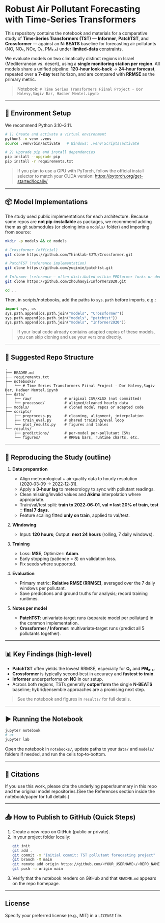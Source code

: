 # Robust Air Pollutant Forecasting with Time‑Series Transformers

This repository contains the notebook and materials for a comparative study of **Time‑Series Transformers (TST)** — **Informer**, **PatchTST**, and **Crossformer** — against an **N‑BEATS** baseline for forecasting air pollutants (NO, NO₂, NOx, O₃, PM₂.₅) under **limited‑data** constraints.

We evaluate models on two climatically distinct regions in Israel (Mediterranean vs. desert), using a **single monitoring station per region**. All models share a unified pipeline: **120‑hour look‑back** → **24‑hour forecast**, repeated over a **7‑day** test horizon, and are compared with **RRMSE** as the primary metric.

> Notebook: `# Time Series Transformers Fiinal Project - Dor Halevy,Sagiv Bar, Hadaer Mentel.ipynb`

---

## 🔧 Environment Setup

We recommend Python 3.10–3.11.

```bash
# 1) Create and activate a virtual environment
python3 -m venv .venv
source .venv/bin/activate   # Windows: .venv\Scripts\activate

# 2) Upgrade pip and install dependencies
pip install --upgrade pip
pip install -r requirements.txt
```

> If you plan to use a GPU with PyTorch, follow the official install selector to match your CUDA version:
> https://pytorch.org/get-started/locally/

---

## 📦 Model Implementations

The study used public implementations for each architecture. Because some repos are **not pip‑installable** as packages, we recommend adding them as git submodules (or cloning into a `models/` folder) and importing from source:

```bash
mkdir -p models && cd models

# Crossformer (official)
git clone https://github.com/Thinklab-SJTU/Crossformer.git

# PatchTST (reference implementation)
git clone https://github.com/yuqinie/patchtst.git

# Informer (reference — often distributed within FEDformer forks or dedicated repos)
git clone https://github.com/zhouhaoyi/Informer2020.git

cd ..
```

Then, in scripts/notebooks, add the paths to `sys.path` before imports, e.g.:

```python
import sys, os
sys.path.append(os.path.join("models", "Crossformer"))
sys.path.append(os.path.join("models", "patchtst"))
sys.path.append(os.path.join("models", "Informer2020"))
```

> If your local code already contains adapted copies of these models, you can skip cloning and use your versions directly.

---

## 📁 Suggested Repo Structure

```
.
├── README.md
├── requirements.txt
├── notebooks/
│   └── # Time Series Transformers Fiinal Project - Dor Halevy,Sagiv Bar, Hadaer Mentel.ipynb
├── data/
│   ├── raw/               # original CSV/XLSX (not committed)
│   └── processed/         # aligned/cleaned hourly data
├── models/                # cloned model repos or adapted code
├── scripts/
│   ├── preprocess.py      # cleaning, alignment, interpolation
│   ├── train_eval.py      # shared training/eval loop
│   └── plot_results.py    # figures and tables
└── results/
    ├── predictions/       # per-model per-pollutant CSVs
    └── figures/           # RRMSE bars, runtime charts, etc.
```

---

## 🧪 Reproducing the Study (outline)

1. **Data preparation**  
   - Align meteorological + air‑quality data to hourly resolution (2020‑03‑09 → 2022‑12‑31).  
   - Apply a **3‑hour lag** to meteorology to sync with pollutant readings.  
   - Clean missing/invalid values and **Akima** interpolation where appropriate.  
   - Train/val/test split: **train to 2022‑06‑01**, **val = last 20% of train**, **test = final 7 days**.  
   - Feature scaling fitted **only on train**, applied to val/test.

2. **Windowing**  
   - Input: **120 hours**; Output: **next 24 hours** (rolling, 7 daily windows).

3. **Training**  
   - Loss: **MSE**, Optimizer: **Adam**.  
   - Early stopping (patience = 8) on validation loss.  
   - Fix seeds where supported.

4. **Evaluation**  
   - Primary metric: **Relative RMSE (RRMSE)**, averaged over the 7 daily windows per pollutant.  
   - Save predictions and ground truths for analysis; record training runtimes.

5. **Notes per model**  
   - **PatchTST**: univariate‑target runs (separate model per pollutant) in the common implementation.  
   - **Crossformer / Informer**: multivariate‑target runs (predict all 5 pollutants together).

---

## 📊 Key Findings (high‑level)

- **PatchTST** often yields the lowest RRMSE, especially for **O₃** and **PM₂.₅**.  
- **Crossformer** is typically second‑best in accuracy and **fastest to train**.  
- **Informer** underperforms on **NO** in our setup.  
- Across both regions, TSTs generally **outperform** the single **N‑BEATS** baseline; hybrid/ensemble approaches are a promising next step.

> See the notebook and figures in `results/` for full details.

---

## ▶️ Running the Notebook

```bash
jupyter notebook
# or
jupyter lab
```

Open the notebook in `notebooks/`, update paths to your `data/` and `models/` folders if needed, and run the cells top‑to‑bottom.

---

## 📝 Citations

If you use this work, please cite the underlying paper/summary in this repo and the original model repositories.(See the References section inside the notebook/paper for full details.)

---

## 📤 How to Publish to GitHub (Quick Steps)

1. Create a new repo on GitHub (public or private).  
2. In your project folder locally:
   ```bash
   git init
   git add .
   git commit -m "Initial commit: TST pollutant forecasting project"
   git branch -M main
   git remote add origin https://github.com/<YOUR_USERNAME>/<REPO_NAME>.git
   git push -u origin main
   ```
3. Verify that the notebook renders on GitHub and that `README.md` appears on the repo homepage.

---

## License

Specify your preferred license (e.g., MIT) in a `LICENSE` file.
